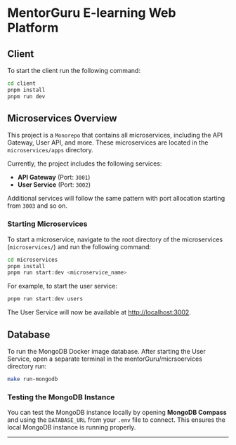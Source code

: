 # MentorGuru E-learning Web Platform

## Client

To start the client run the following command:

```bash
cd client
pnpm install
pnpm run dev
```


## Microservices Overview
This project is a `Monorepo` that contains all microservices, including the API Gateway, User API, and more. These microservices are located in the `microservices/apps` directory.

Currently, the project includes the following services:
- **API Gateway** (Port: `3001`)
- **User Service** (Port: `3002`)

Additional services will follow the same pattern with port allocation starting from `3003` and so on.

### Starting Microservices
To start a microservice, navigate to the root directory of the microservices (`microservices/`) and run the following command:

```bash
cd microservices
pnpm install
pnpm run start:dev <microservice_name> 
```

For example, to start the user service:

```bash
pnpm run start:dev users
```

The User Service will now be available at [http://localhost:3002](http://localhost:3002).

## Database
To run the MongoDB Docker image database. After starting the User Service, open a separate terminal in the mentorGuru/micrsoervices directory run:

```bash
make run-mongodb
```

### Testing the MongoDB Instance
You can test the MongoDB instance locally by opening **MongoDB Compass** and using the `DATABASE_URL` from your `.env` file to connect. This ensures the local MongoDB instance is running properly.

---